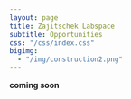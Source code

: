 ```yaml
---
layout: page
title: Zajitschek Labspace
subtitle: Opportunities
css: "/css/index.css"
bigimg:
  - "/img/construction2.png" 
---
```



 **coming soon**
